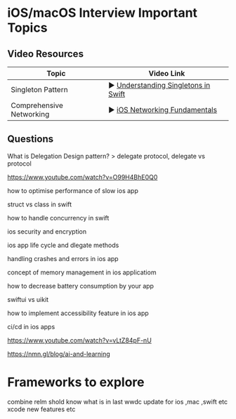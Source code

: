 # iOS/macOS Interview Important Topics

## Video Resources

| Topic | Video Link |
|-------|------------|
| Singleton Pattern | ▶️ [Understanding Singletons in Swift](https://www.youtube.com/watch?v=fiu0DmbnVn0) |
| Comprehensive Networking | ▶️ [iOS Networking Fundamentals](https://www.youtube.com/watch?v=II7WcnHVG4U&list=PLRcTS2CSnBfPY3bdp0OKMkl9hstKMyrOk&index=6) |


## Questions

What is Delegation Design pattern? > delegate protocol, delegate vs protocol




https://www.youtube.com/watch?v=O99H4BhE0Q0 

how to optimise performance of slow ios app

struct vs class in swift

how to handle concurrency in swift

ios security and encryption

ios app life cycle and dlegate methods

handling crashes and errors in ios app

concept of memory management in ios applicatiom

how to decrease battery consumption by your app

swiftui vs uikit

how to implement accessibility feature in ios app

ci/cd in ios apps

https://www.youtube.com/watch?v=vLtZ84pF-nU




https://nmn.gl/blog/ai-and-learning


# Frameworks to explore 

combine 
relm
shold know what is in last wwdc update for ios ,mac ,swift etc
xcode new features etc


